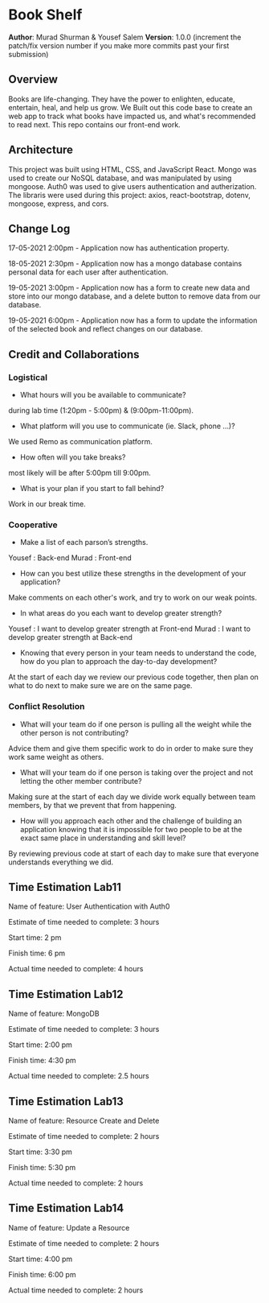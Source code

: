 # Book Shelf

**Author**: Murad Shurman & Yousef Salem
**Version**: 1.0.0 (increment the patch/fix version number if you make more commits past your first submission)

## Overview

Books are life-changing. They have the power to enlighten, educate, entertain, heal, and help us grow. We Built out this code base to create an web app to track what books have impacted us, and what's recommended to read next.
This repo contains our front-end work.


## Architecture


This project was built using HTML, CSS, and JavaScript React. Mongo was used to create our NoSQL database, and was manipulated by using mongoose. Auth0 was used to give users authentication and autherization. The libraris were used during this project:  axios, react-bootstrap, dotenv, mongoose, express, and cors.

## Change Log

17-05-2021 2:00pm - Application now has authentication property.

18-05-2021 2:30pm - Application now has a mongo database contains personal data for each user after authentication.

19-05-2021 3:00pm - Application now has a form to create new data and store into our mongo database, and a delete button to remove data from our database.

19-05-2021 6:00pm - Application now has a form to update the information of the selected book and reflect changes on our database.

## Credit and Collaborations

### Logistical

- What hours will you be available to communicate?

during lab time (1:20pm - 5:00pm) & (9:00pm-11:00pm).

- What platform will you use to communicate (ie. Slack, phone …)?

We used Remo as communication platform.

- How often will you take breaks?

most likely will be after 5:00pm till 9:00pm.

- What is your plan if you start to fall behind?

Work in our break time.

### Cooperative


- Make a list of each parson’s strengths.

Yousef :  Back-end
Murad : Front-end

- How can you best utilize these strengths in the development of your application?

Make comments on each other's work, and try to work on our weak points.

- In what areas do you each want to develop greater strength?

Yousef :  I want to develop greater strength at Front-end
Murad : I want to develop greater strength at Back-end

- Knowing that every person in your team needs to understand the code, how do you plan to approach the day-to-day development?

At the start of each day we review our previous code together, then plan on what to do next to make sure we are on the same page.

### Conflict Resolution

- What will your team do if one person is pulling all the weight while the other person is not contributing?

Advice them and give them specific work to do in order to make sure they work same weight as others.

- What will your team do if one person is taking over the project and not letting the other member contribute?

Making sure at the start of each day we divide work equally between team members, by that we prevent that from happening.

- How will you approach each other and the challenge of building an application knowing that it is impossible for two people to be at the exact same place in understanding and skill level?

By reviewing previous code at start of each day to make sure that everyone understands everything we did.

## Time Estimation Lab11

Name of feature: User Authentication with Auth0

Estimate of time needed to complete: 3 hours

Start time: 2 pm

Finish time: 6 pm

Actual time needed to complete: 4 hours

## Time Estimation Lab12

Name of feature: MongoDB

Estimate of time needed to complete: 3 hours

Start time: 2:00 pm

Finish time: 4:30 pm

Actual time needed to complete: 2.5 hours
## Time Estimation Lab13

Name of feature: Resource Create and Delete

Estimate of time needed to complete: 2 hours

Start time: 3:30 pm

Finish time: 5:30 pm

Actual time needed to complete: 2 hours

## Time Estimation Lab14

Name of feature: Update a Resource

Estimate of time needed to complete: 2 hours

Start time: 4:00 pm

Finish time: 6:00 pm

Actual time needed to complete: 2 hours